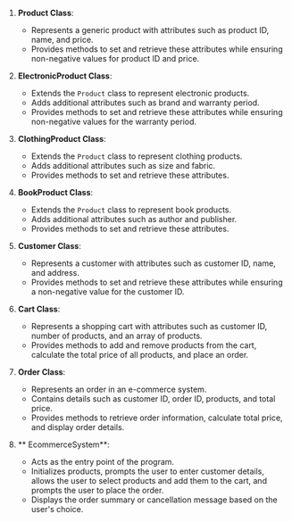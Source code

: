 
1. **Product Class**:
   - Represents a generic product with attributes such as product ID, name, and price.
   - Provides methods to set and retrieve these attributes while ensuring non-negative values for product ID and price.

2. **ElectronicProduct Class**:
   - Extends the `Product` class to represent electronic products.
   - Adds additional attributes such as brand and warranty period.
   - Provides methods to set and retrieve these attributes while ensuring non-negative values for the warranty period.

3. **ClothingProduct Class**:
   - Extends the `Product` class to represent clothing products.
   - Adds additional attributes such as size and fabric.
   - Provides methods to set and retrieve these attributes.

4. **BookProduct Class**:
   - Extends the `Product` class to represent book products.
   - Adds additional attributes such as author and publisher.
   - Provides methods to set and retrieve these attributes.

5. **Customer Class**:
   - Represents a customer with attributes such as customer ID, name, and address.
   - Provides methods to set and retrieve these attributes while ensuring a non-negative value for the customer ID.

6. **Cart Class**:
   - Represents a shopping cart with attributes such as customer ID, number of products, and an array of products.
   - Provides methods to add and remove products from the cart, calculate the total price of all products, and place an order.

7. **Order Class**:
   - Represents an order in an e-commerce system.
   - Contains details such as customer ID, order ID, products, and total price.
   - Provides methods to retrieve order information, calculate total price, and display order details.

8. ** EcommerceSystem**:
   - Acts as the entry point of the program.
   - Initializes products, prompts the user to enter customer details, allows the user to select products and add them to the cart, and prompts the user to place the order.
   - Displays the order summary or cancellation message based on the user's choice.


